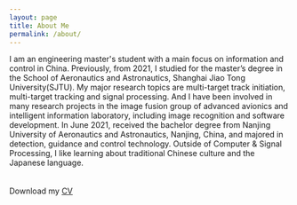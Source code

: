 ```yaml
---
layout: page
title: About Me
permalink: /about/
---
```

I am an engineering master's student with a main focus on information and control in China. Previously, from 2021, I studied for the master’s degree in the School of Aeronautics and Astronautics, Shanghai Jiao Tong University(SJTU). My major research topics are multi-target track initiation, multi-target tracking and signal processing. And I have been involved in many research projects in the image fusion group of advanced avionics and intelligent information laboratory, including image recognition and software development. In June 2021, received the bachelor degree from Nanjing University of Aeronautics and Astronautics, Nanjing, China, and majored in detection, guidance and control technology. Outside of Computer & Signal Processing, I like learning about traditional Chinese culture and the Japanese language.   
<br>
<br>
Download my <a href="https://www.dropbox.com/s/wa3agifqoxwd77u/soto-cv.pdf?dl=0" download="Soto, Paul- CV">CV</a><br>
<br>
